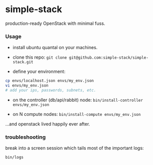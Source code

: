 simple-stack
============

production-ready OpenStack with minimal fuss.

### Usage

- install ubuntu quantal on your machines.

- clone this repo: `git clone git@github.com:simple-stack/simple-stack.git`

- define your environment:

```bash
cp envs/localhost.json envs/my_env.json
vi envs/my_env.json
# add your ips, passwords, subnets, etc.
```

- on the controller (db/api/rabbit) node: `bin/install-controller envs/my_env.json`

- on N compute nodes: `bin/install-compute envs/my_env.json`

...and openstack lived happily ever after.

### troubleshooting

break into a screen session which tails most of the important logs:
```bash
bin/logs
```

